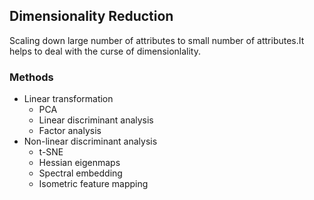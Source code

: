 
## Dimensionality Reduction
  Scaling down large number of attributes to small number of attributes.It helps to deal with the curse of dimensionlality.
  
### Methods
+ Linear transformation
  - PCA
  - Linear discriminant analysis
  - Factor analysis
+ Non-linear discriminant analysis
  - t-SNE
  - Hessian eigenmaps
  - Spectral embedding
  - Isometric feature mapping
